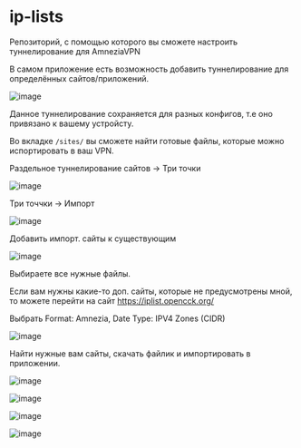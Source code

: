 # ip-lists

Репозиторий, с помощью которого вы сможете настроить туннелирование для AmneziaVPN

В самом приложение есть возможность добавить туннелирование для определённых сайтов/приложений.

![image](https://github.com/user-attachments/assets/95608423-66cb-41b8-93f7-ef1173cb1ce7)

Данное туннелирование сохраняется для разных конфигов, т.е оно привязано к вашему устройсту.

Во вкладке `/sites/` вы сможете найти готовые файлы, которые можно испортировать в ваш VPN.

Раздельное туннелирование сайтов -> Три точки 

![image](https://github.com/user-attachments/assets/5990458a-20b2-4330-8360-7b80d343c3fc)

Три точчки -> Импорт

![image](https://github.com/user-attachments/assets/bf714e31-edbf-495d-904c-41b63a9edd6c)

Добавить импорт. сайты к существующим

![image](https://github.com/user-attachments/assets/c1979ca8-76b5-4cca-bbec-1b39ea873f0a)

Выбираете все нужные файлы.



Если вам нужны какие-то доп. сайты, которые не предусмотрены мной, то можете перейти на сайт https://iplist.opencck.org/

Выбрать Format: Amnezia, Date Type: IPV4 Zones (CIDR)

![image](https://github.com/user-attachments/assets/bfd39cb3-a574-48b1-a1dd-1586627a5aa9)

Найти нужные вам сайты, скачать файлик и импортировать в приложении.

![image](https://github.com/user-attachments/assets/28027370-3615-4c79-be54-7bf9285d5ff9)

![image](https://github.com/user-attachments/assets/c4498ddf-fe80-4cd2-ad02-5d3cbdc08121)

![image](https://github.com/user-attachments/assets/26efa0e0-6ea7-4175-ab04-9ba27780afa4)

![image](https://github.com/user-attachments/assets/73c0a5c4-0ba5-4ce4-b162-5e9f03cfe073)
